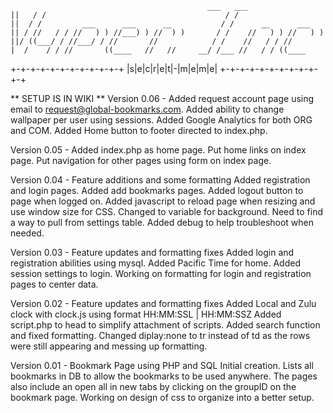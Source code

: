                                                 ___   ___                 
    ||   / /                                        / /                    
    ||  / /         ___      ___      __           / /      __      ___    
    || / //   / / //   ) ) //___) ) //  ) )       / /    //   ) ) //   ) ) 
    ||/ ((___/ / //___/ / //       //            / /    //   / / //        
    |  /    / / //       ((____   //   //     __/ /___ //   / / ((____     


   +-+-+-+-+-+-+-+-+-+-+-+
   |s|e|c|r|e|t|-|m|e|m|e|
   +-+-+-+-+-+-+-+-+-+-+-+


** SETUP IS IN WIKI **
Version 0.06 -
Added request account page using email to request@global-bookmarks.com.
Added ability to change wallpaper per user using sessions.
Added Google Analytics for both ORG and COM.
Added Home button to footer directed to index.php.

Version 0.05 - 
Added index.php as home page.
Put home links on index page.
Put navigation for other pages using form on index page.

Version 0.04 - Feature additions and some formatting
Added registration and login pages.
Added add bookmarks pages.
Added logout button to page when logged on.
Added javascript to reload page when resizing and use window size for CSS.
Changed to variable for background. Need to find a way to pull from settings table.
Added debug to help troubleshoot when needed.

Version 0.03 - Feature updates and formatting fixes
Added login and registration abilities using mysql.
Added Pacific Time for home.
Added session settings to login.
Working on formatting for login and registration pages to center data.

Version 0.02 - Feature updates and formatting fixes
Added Local and Zulu clock with clock.js using format HH:MM:SSL | HH:MM:SSZ
Added script.php to head to simplify attachment of scripts.
Added search function and fixed formatting.
Changed diplay:none to tr instead of td as the rows were still appearing and messing up formatting.


Version 0.01 - Bookmark Page using PHP and SQL
Initial creation. Lists all bookmarks in DB to allow the bookmarks to be used anywhere. The pages also include an open all in new tabs by clicking on the groupID on the bookmark page. Working on design of css to organize into a better setup.
